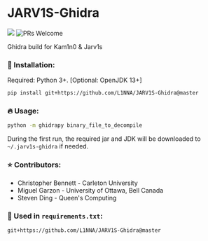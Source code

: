 # JARV1S-Ghidra

[![](https://github.com/L1NNA/JARV1S-Ghidra/workflows/Build%20and%20Release%20JAR/badge.svg)](https://github.com/L1NNA/JARV1S-Ghidra/actions) ![PRs Welcome](https://img.shields.io/badge/PRs-welcome-brightgreen.svg?&maxAge=86400)

Ghidra build for Kam1n0 &amp; Jarv1s

### :rocket: Installation:
Required: Python 3+. [Optional: OpenJDK 13+]
```bash
pip install git+https://github.com/L1NNA/JARV1S-Ghidra@master
```
### :fire: Usage:
```bash
python -m ghidrapy binary_file_to_decompile
```
During the first run, the required jar and JDK will be downloaded to `~/.jarv1s-ghidra` if needed.
### :star: Contributors:
- Christopher Bennett - Carleton University
- Miguel Garzon - University of Ottawa, Bell Canada
- Steven Ding - Queen's Computing
### 🌵 Used in `requirements.txt`:
```
git+https://github.com/L1NNA/JARV1S-Ghidra@master
```
